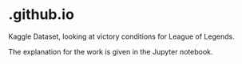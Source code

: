 # .github.io
Kaggle Dataset, looking at victory conditions for League of Legends.

The explanation for the work is given in the Jupyter notebook.
